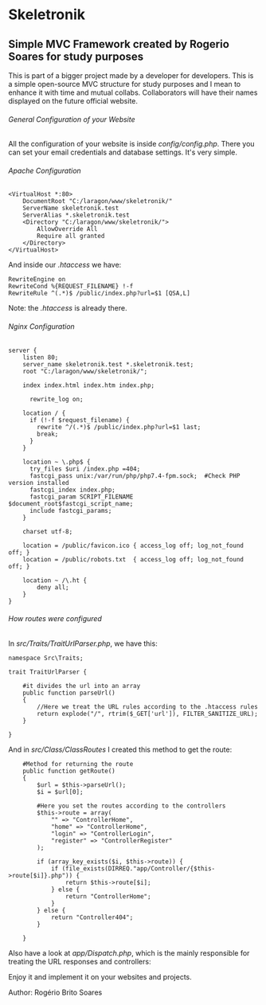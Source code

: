 # Skeletronik
## Simple MVC Framework created by Rogerio Soares for study purposes

This is part of a bigger project made by a developer for developers. This is a simple open-source MVC structure for study purposes and I mean to enhance it with time and mutual collabs. Collaborators will have their names displayed on the future official website.

###### General Configuration of your Website

All the configuration of your website is inside *config/config.php*. There you can set your email credentials and database settings. It's very simple.

###### Apache Configuration
```
<VirtualHost *:80> 
    DocumentRoot "C:/laragon/www/skeletronik/"
    ServerName skeletronik.test
    ServerAlias *.skeletronik.test
    <Directory "C:/laragon/www/skeletronik/">
        AllowOverride All
        Require all granted
    </Directory>
</VirtualHost>
```

And inside our *.htaccess* we have:
```
RewriteEngine on
RewriteCond %{REQUEST_FILENAME} !-f
RewriteRule ^(.*)$ /public/index.php?url=$1 [QSA,L]
```

Note: the *.htaccess* is already there.

###### Nginx Configuration
```
server {
    listen 80;
    server_name skeletronik.test *.skeletronik.test;
    root "C:/laragon/www/skeletronik/";
    
    index index.html index.htm index.php;
 
	  rewrite_log on;
	
    location / {
      if (!-f $request_filename) {
        rewrite ^/(.*)$ /public/index.php?url=$1 last;
        break;
      }
    }
    
    location ~ \.php$ {
      try_files $uri /index.php =404;
      fastcgi_pass unix:/var/run/php/php7.4-fpm.sock;  #Check PHP version installed
      fastcgi_index index.php;
      fastcgi_param SCRIPT_FILENAME $document_root$fastcgi_script_name;
      include fastcgi_params;
    }
	
    charset utf-8;
	
    location = /public/favicon.ico { access_log off; log_not_found off; }
    location = /public/robots.txt  { access_log off; log_not_found off; }
    
    location ~ /\.ht {
        deny all;
    }
}

```

###### How routes were configured

In *src/Traits/TraitUrlParser.php*, we have this:
```
namespace Src\Traits;

trait TraitUrlParser {

    #it divides the url into an array
    public function parseUrl()
    {
        //Here we treat the URL rules according to the .htaccess rules
        return explode("/", rtrim($_GET['url']), FILTER_SANITIZE_URL);
    }

}
```

And in *src/Class/ClassRoutes* I created this method to get the route:
```
    #Method for returning the route
    public function getRoute()
    {
        $url = $this->parseUrl();
        $i = $url[0];

        #Here you set the routes according to the controllers
        $this->route = array(
            "" => "ControllerHome",
            "home" => "ControllerHome",
            "login" => "ControllerLogin",
            "register" => "ControllerRegister"
        );

        if (array_key_exists($i, $this->route)) {
            if (file_exists(DIRREQ."app/Controller/{$this->route[$i]}.php")) {
                return $this->route[$i];               
            } else {
                return "ControllerHome";
            }
        } else {
            return "Controller404";
        }

    }
```

Also have a look at *app/Dispatch.php*, which is the mainly responsible for treating the URL responses and controllers:

Enjoy it and implement it on your websites and projects.

Author: Rogério Brito Soares
